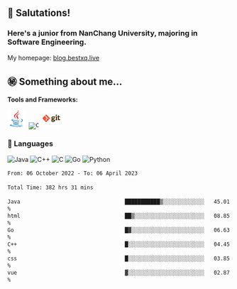 <!--
**NintenSAGA/NintenSAGA** is a ✨ _special_ ✨ repository because its `README.md` (this file) appears on your GitHub profile.

Here are some ideas to get you started:

- 🔭 I’m currently working on ...
- 🌱 I’m currently learning ...
- 👯 I’m looking to collaborate on ...
- 🤔 I’m looking for help with ...
- 💬 Ask me about ...
- 📫 How to reach me: ...
- 😄 Pronouns: ...
- ⚡ Fun fact: ...
-->

## 🤯 Salutations!

### Here's a junior from NanChang University, majoring in Software Engineering.

My homepage: [blog.bestxq.live](https://blog.bestxq.live)

## ㊙️ Something about me...
 **Tools and Frameworks:**
<p align="left">
  <code><img src="https://raw.githubusercontent.com/devicons/devicon/master/icons/java/java-original.svg" alt="swift" width="40" height="40"/></code>&nbsp;
  <code><img src="https://github.com/abranhe/programming-languages-logos/blob/master/src/c/c_48x48.png" alt="C" width="40" height="40" /></code>&nbsp;
  <code><img src="https://raw.githubusercontent.com/github/explore/80688e429a7d4ef2fca1e82350fe8e3517d3494d/topics/git/git.png" alt="git" width="40" height="40" /></code>&nbsp;
   </p>

### 👻 Languages

![Java](https://img.shields.io/badge/-Java-FC801D?style=flat&logo=java&logoColor=white)
![C++](https://img.shields.io/badge/-C++-FE2857?style=flat&logo=c%2B%2B&logoColor=white)
![C](https://img.shields.io/badge/-DD1265?style=flat&logo=c&logoColor=white)
![Go](https://img.shields.io/badge/-Golang-087CFA?style=flat&logo=go&logoColor=white)
![Python](https://img.shields.io/badge/-Python-FDB60D?style=flat&logo=python&logoColor=white)

<!--START_SECTION:waka-->

```text
From: 06 October 2022 - To: 06 April 2023

Total Time: 382 hrs 31 mins

Java                                 ███████████▒░░░░░░░░░░░░░   45.01 %
html                                 ██▒░░░░░░░░░░░░░░░░░░░░░░   08.85 %
Go                                   █▓░░░░░░░░░░░░░░░░░░░░░░░   06.63 %
C++                                  █░░░░░░░░░░░░░░░░░░░░░░░░   04.45 %
css                                  █░░░░░░░░░░░░░░░░░░░░░░░░   03.85 %
vue                                  ▓░░░░░░░░░░░░░░░░░░░░░░░░   02.87 %
```

<!--END_SECTION:waka-->

